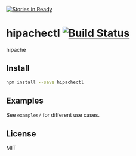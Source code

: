 [![Stories in Ready](https://badge.waffle.io/trsouz/node-hipachectl.png?label=ready&title=Ready)](https://waffle.io/trsouz/node-hipachectl)
# hipachectl [![Build Status](https://secure.travis-ci.org/trsouz/node-hipachectl.png?branch=master)](https://travis-ci.org/trsouz/node-hipachectl)

hipache

## Install

```bash
npm install --save hipachectl
```

## Examples

See `examples/` for different use cases.

## License

MIT
